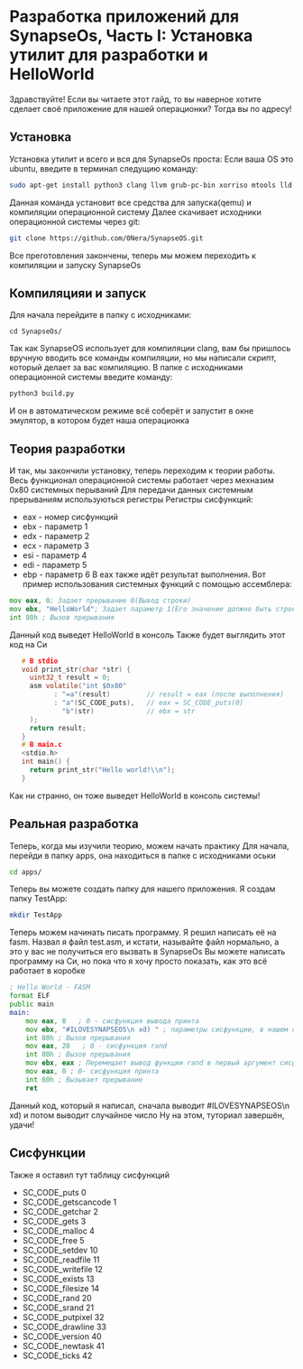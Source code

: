 # Разработка приложений для SynapseOs, Часть I: Установка утилит для разработки и HelloWorld
Здравствуйте! Если вы читаете этот гайд, то вы наверное хотите сделает своё приложение для нашей операционки? Тогда вы по адресу!
## Установка 
Установка утилит и всего и вся для SynapseOs проста:
Если ваша OS это ubuntu, введите в терминал следущию команду:
```sh
sudo apt-get install python3 clang llvm grub-pc-bin xorriso mtools lld git fasm libvirt-daemon libvirt-clients bridge-utils virt-manager qemu-kvm qemu virt-manager
```
Данная команда установит все средства для запуска(qemu) и компиляции операционной систему
Далее скачивает исходники операционной системы через git:
```sh
git clone https://github.com/0Nera/SynapseOS.git
```
Все преготовления закончены, теперь мы можем переходить к компиляции и запуску SynapseOs
## Компиляцияи и запуск
Для начала перейдите в папку с исходниками:
```
cd SynapseOs/
```
Так как SynapseOS использует для компиляции clang, вам бы пришлось вручную вводить все команды компиляции, но мы написали скрипт, который делает за вас компиляцию.
В папке с исходниками операционной системы введите команду:
```sh
python3 build.py
```
И он в автоматическом режиме всё соберёт и запустит в окне эмулятор, в котором будет наша операционка
## Теория разработки
И так, мы закончили установку, теперь переходим к теории работы.
Весь функционал операционной системы работает через мехназим 0x80 системных перываний
Для передачи данных системным прерываниям используються регистры
Регистры сисфункций:
 - eax - номер сисфункций
 - ebx - параметр 1
 - edx - параметр 2
 - ecx - параметр 3
 - esi - параметр 4
 - edi - параметр 5
 - ebp - параметр 6
В eax также идёт результат выполнения.
Вот пример использования системных функций с помощью ассемблера:
```asm
mov eax, 0; Задает прерывание 0(Вывод строки)
mov ebx, "HelloWorld"; Задает параметр 1(Его значение должно быть строкой)
int 80h ; Вызов прерывания
```
Данный код выведет HelloWorld в консоль
Также будет выглядить этот код на Си
```c
   # В stdio
   void print_str(char *str) {
     uint32_t result = 0;
     asm volatile("int $0x80" 
           : "=a"(result)         // result = eax (после выполнения)
           : "a"(SC_CODE_puts),   // eax = SC_CODE_puts(0)
             "b"(str)             // ebx = str
     );
     return result;
   }
   # В main.c
   <stdio.h>
   int main() {
     return print_str("Hello world!\\n");
   }
```
Как ни странно, он тоже выведет HelloWorld в консоль системы!
## Реальная разработка
Теперь, когда мы изучили теорию, можем начать практику
Для начала, перейди в папку apps, она находиться в папке с исходниками оськи
```sh
cd apps/
```
Теперь вы можете создать папку для нашего приложения. Я создам папку TestApp:
```sh
mkdir TestApp
```
Теперь можем начинать писать программу. Я решил написать её на fasm.
Назвал я файл test.asm, и кстати, называйте файл нормально, а это у вас не получиться его вызвать в SynapseOs
Вы можете написать программу на Си, но пока что я хочу просто показать, как это всё работает в коробке
```asm
; Hello World - FASM
format ELF
public main
main:
	mov eax, 0   ; 0 - сисфункция вывода принта
	mov ebx, "#ILOVESYNAPSEOS\n xd) " ; параметры сисфункции, в нашем случае строка для вывода
	int 80h ; Вызов прерывания
	mov eax, 20   ; 0 - сисфункция rand
	int 80h ; Вызов прерывания
	mov ebx, eax ; Перемещает вывод функции rand в первый аргумент сисфункции(для принта)
	mov eax, 0 ; 0- сисфункция принта
	int 80h ; Вызывает прерывание
	ret
```
Данный код, который я написал, сначала выводит #ILOVESYNAPSEOS\n xd) и потом выводит случайное число
Ну на этом, туториал завершён, удачи!
## Сисфункции
Также я оставил тут таблицу сисфункций
 - SC_CODE_puts            0
 - SC_CODE_getscancode     1
 - SC_CODE_getchar         2
 - SC_CODE_gets            3
 - SC_CODE_malloc          4
 - SC_CODE_free            5
 - SC_CODE_setdev          10
 - SC_CODE_readfile        11
 - SC_CODE_writefile       12
 - SC_CODE_exists          13
 - SC_CODE_filesize        14
 - SC_CODE_rand            20
 - SC_CODE_srand           21
 - SC_CODE_putpixel        32
 - SC_CODE_drawline        33
 - SC_CODE_version         40
 - SC_CODE_newtask         41
 - SC_CODE_ticks           42
